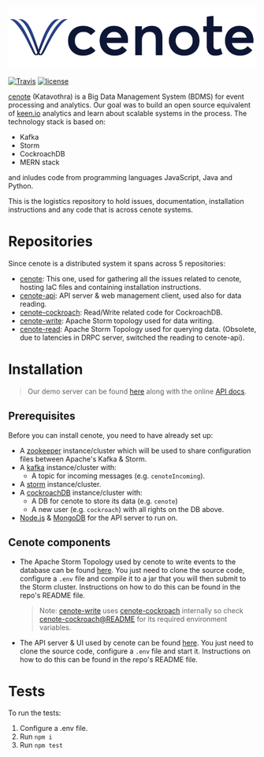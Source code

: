 ![cenote](./Cenote_colour_Horizontal.png)

[![Travis](https://img.shields.io/travis/com/AuthEceSoftEng/cenote.svg?style=flat-square&logo=travis&label=)](https://travis-ci.com/AuthEceSoftEng/cenote) [![license](https://img.shields.io/github/license/AuthEceSoftEng/cenote.svg?style=flat-square)](./LICENSE)

[cenote](https://en.wikipedia.org/wiki/Cenote) (Katavothra) is a Big Data Management System (BDMS) for event processing and analytics. Our goal was to build an open source equivalent of [keen.io](http://keen.io) analytics and learn about scalable systems in the process. The technology stack is based on:

- Kafka
- Storm
- CockroachDB
- MERN stack

and inludes code from programming languages JavaScript, Java and Python.

This is the logistics repository to hold issues, documentation, installation instructions and any code that is across cenote systems.

# Repositories

Since cenote is a distributed system it spans across 5 repositories:

- [cenote](https://github.com/AuthEceSoftEng/cenote): This one, used for gathering all the issues related to cenote, hosting IaC files and containing installation instructions.
- [cenote-api](https://github.com/AuthEceSoftEng/cenote-api): API server & web management client, used also for data reading.
- [cenote-cockroach](https://github.com/AuthEceSoftEng/cenote-cockroach): Read/Write related code for CockroachDB.
- [cenote-write](https://github.com/AuthEceSoftEng/cenote-write): Apache Storm topology used for data writing.
- [cenote-read](https://github.com/AuthEceSoftEng/cenote-read): Apache Storm Topology used for querying data. (Obsolete, due to latencies in DRPC server, switched the reading to cenote-api).

# Installation

> Our demo server can be found [here](https://cenote.sidero.services/) along with the online [API docs](https://cenote.sidero.services/docs).

## Prerequisites

Before you can install cenote, you need to have already set up:

- A [zookeeper](https://zookeeper.apache.org/) instance/cluster which will be used to share configuration files between Apache's Kafka & Storm.
- A [kafka](https://kafka.apache.org/) instance/cluster with:
  - A topic for incoming messages (e.g. `cenoteIncoming`).
- A [storm](https://storm.apache.org) instance/cluster.
- A [cockroachDB](https://www.cockroachlabs.com/) instance/cluster with:
  - A DB for cenote to store its data (e.g. `cenote`)
  - A new user (e.g. `cockroach`) with all rights on the DB above.
- [Node.js](https://nodejs.org/en/) & [MongoDB](https://www.mongodb.com/) for the API server to run on.

## Cenote components

- The Apache Storm Topology used by cenote to write events to the database can be found [here](https://github.com/AuthEceSoftEng/cenote-write). You just need to clone the source code, configure a `.env` file and compile it to a jar that you will then submit to the Storm cluster. Instructions on how to do this can be found in the repo's README file.

  > Note: [cenote-write](https://github.com/AuthEceSoftEng/cenote-write) uses [cenote-cockroach](https://github.com/AuthEceSoftEng/cenote-cockroach) internally so check [cenote-cockroach@README](https://github.com/AuthEceSoftEng/cenote-cockroach/blob/master/README.md) for its required environment variables.

- The API server & UI used by cenote can be found [here](https://github.com/AuthEceSoftEng/cenote-api). You just need to clone the source code, configure a `.env` file and start it. Instructions on how to do this can be found in the repo's README file.

# Tests

To run the tests:

1. Configure a .env file.
2. Run `npm i`
3. Run `npm test`
